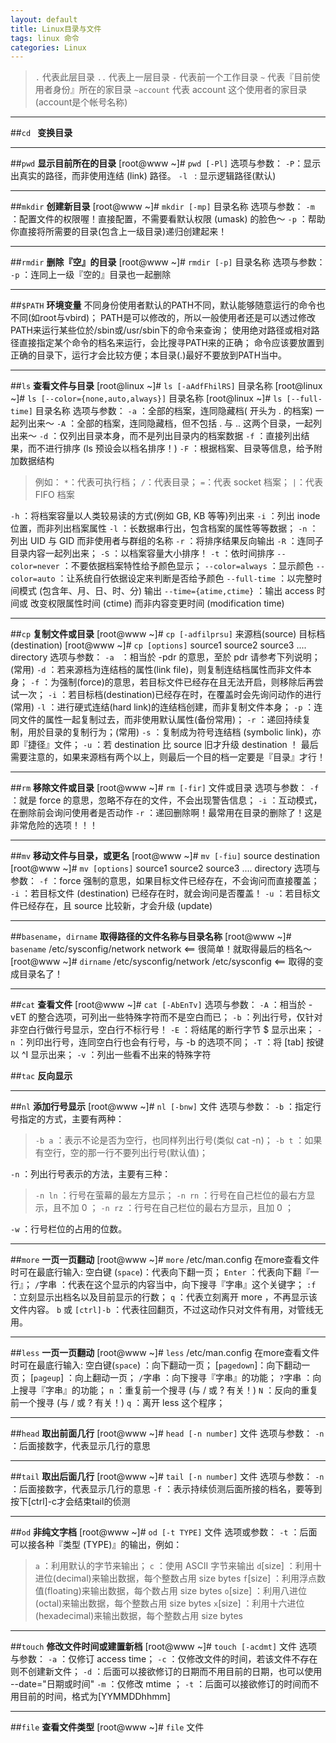 ```yaml
---
layout: default
title: Linux目录与文件
tags: linux 命令
categories: Linux
---
```


>`.`
>代表此层目录
>`..`
>代表上一层目录
>`-`
>代表前一个工作目录
>`~`
>代表『目前使用者身份』所在的家目录
>`~account`
>代表 account 这个使用者的家目录(account是个帐号名称)

***

##`cd `
**变换目录**

***

##`pwd`
**显示目前所在的目录**
[root@www ~]# `pwd [-Pl]`
选项与参数：
`-P`：显示出真实的路径，而非使用连结 (link) 路径。
`-l ` : 显示逻辑路径(默认)

***

##`mkdir`
**创建新目录**
[root@www ~]# `mkdir [-mp]` 目录名称
选项与参数：
`-m` ：配置文件的权限喔！直接配置，不需要看默认权限 (umask) 的脸色～
`-p` ：帮助你直接将所需要的目录(包含上一级目录)递归创建起来！ 

***
 
##`rmdir`
**删除『空』的目录**
[root@www ~]# `rmdir [-p]` 目录名称
选项与参数：
`-p` ：连同上一级『空的』目录也一起删除

***
 
##`$PATH`
**环境变量**
不同身份使用者默认的PATH不同，默认能够随意运行的命令也不同(如root与vbird)；
PATH是可以修改的，所以一般使用者还是可以透过修改PATH来运行某些位於/sbin或/usr/sbin下的命令来查询；
使用绝对路径或相对路径直接指定某个命令的档名来运行，会比搜寻PATH来的正确；
命令应该要放置到正确的目录下，运行才会比较方便；本目录(.)最好不要放到PATH当中。

***
 
##`ls`
**查看文件与目录**
[root@linux ~]# `ls [-aAdfFhilRS]` 目录名称 
[root@linux ~]# `ls [--color={none,auto,always}]` 目录名称 
[root@linux ~]# `ls [--full-time]` 目录名称 
选项与参数：
`-a` ：全部的档案，连同隐藏档( 开头为 . 的档案) 一起列出来～ 
`-A` ：全部的档案，连同隐藏档，但不包括 . 与 .. 这两个目录，一起列出来～ 
`-d` ：仅列出目录本身，而不是列出目录内的档案数据 
`-f` ：直接列出结果，而不进行排序 (ls 预设会以档名排序！) 
`-F` ：根据档案、目录等信息，给予附加数据结构  

>例如： `*`：代表可执行档； `/`：代表目录； `=`：代表 socket 档案； `|`：代表 FIFO 档案

`-h` ：将档案容量以人类较易读的方式(例如 GB, KB 等等)列出来
`-i` ：列出 inode 位置，而非列出档案属性 
`-l` ：长数据串行出，包含档案的属性等等数据； 
`-n` ：列出 UID 与 GID 而非使用者与群组的名称 
`-r` ：将排序结果反向输出
`-R` ：连同子目录内容一起列出来； 
`-S` ：以档案容量大小排序！ 
`-t` ：依时间排序 
`--color=never` ：不要依据档案特性给予颜色显示； 
`--color=always` ：显示颜色 
`--color=auto` ：让系统自行依据设定来判断是否给予颜色 
`--full-time` ：以完整时间模式 (包含年、月、日、时、分) 输出 
`--time={atime,ctime}` ：输出 access 时间或 改变权限属性时间 (ctime) 而非内容变更时间 (modification time)      

***

##`cp`
**复制文件或目录**
[root@www ~]# `cp [-adfilprsu]` 来源档(source) 目标档(destination)
[root@www ~]# `cp [options]` source1 source2 source3 .... directory
选项与参数：
`-a ` ：相当於 -pdr 的意思，至於 pdr 请参考下列说明；(常用)
`-d`  ：若来源档为连结档的属性(link file)，则复制连结档属性而非文件本身；
`-f`  ：为强制(force)的意思，若目标文件已经存在且无法开启，则移除后再尝试一次；
`-i`  ：若目标档(destination)已经存在时，在覆盖时会先询问动作的进行(常用)
`-l`  ：进行硬式连结(hard link)的连结档创建，而非复制文件本身；
`-p`  ：连同文件的属性一起复制过去，而非使用默认属性(备份常用)；
`-r`  ：递回持续复制，用於目录的复制行为；(常用)
`-s`  ：复制成为符号连结档 (symbolic link)，亦即『捷径』文件；
`-u`  ：若 destination 比 source 旧才升级 destination ！
最后需要注意的，如果来源档有两个以上，则最后一个目的档一定要是『目录』才行！

***

##`rm`
**移除文件或目录**
[root@www ~]# `rm [-fir]` 文件或目录
选项与参数：
`-f`  ：就是 force 的意思，忽略不存在的文件，不会出现警告信息；
`-i`  ：互动模式，在删除前会询问使用者是否动作
`-r`  ：递回删除啊！最常用在目录的删除了！这是非常危险的选项！！！

***

##`mv`
**移动文件与目录，或更名**
[root@www ~]# `mv [-fiu]` source destination
[root@www ~]# `mv [options]` source1 source2 source3 .... directory
选项与参数：
`-f`  ：force 强制的意思，如果目标文件已经存在，不会询问而直接覆盖；
`-i`  ：若目标文件 (destination) 已经存在时，就会询问是否覆盖！
`-u`  ：若目标文件已经存在，且 source 比较新，才会升级 (update)

***

##`basename`，`dirname`
**取得路径的文件名称与目录名称**
[root@www ~]# `basename` /etc/sysconfig/network
network        <== 很简单！就取得最后的档名～
[root@www ~]# `dirname` /etc/sysconfig/network
/etc/sysconfig  <== 取得的变成目录名了！ 

***

##`cat`
**查看文件**
[root@www ~]# `cat [-AbEnTv]`
选项与参数：
`-A`  ：相当於 -vET 的整合选项，可列出一些特殊字符而不是空白而已；
`-b`  ：列出行号，仅针对非空白行做行号显示，空白行不标行号！
`-E`  ：将结尾的断行字节 $ 显示出来；
`-n`  ：列印出行号，连同空白行也会有行号，与 -b 的选项不同；
`-T`  ：将 [tab] 按键以 ^I 显示出来；
`-v`  ：列出一些看不出来的特殊字符

##`tac`
**反向显示** 

***

##`nl`
**添加行号显示**
[root@www ~]# `nl [-bnw]` 文件
选项与参数：
`-b` ：指定行号指定的方式，主要有两种：
>   `-b a` ：表示不论是否为空行，也同样列出行号(类似 cat -n)；
>   `-b t` ：如果有空行，空的那一行不要列出行号(默认值)；

`-n` ：列出行号表示的方法，主要有三种：
>  `-n ln` ：行号在萤幕的最左方显示；
>  `-n rn` ：行号在自己栏位的最右方显示，且不加 0 ；
>  `-n rz` ：行号在自己栏位的最右方显示，且加 0 ；

`-w` ：行号栏位的占用的位数。

***

##`more`
**一页一页翻动**
[root@www ~]# `more` /etc/man.config
在more查看文件时可在最底行输入:
空白键 (`space`)：代表向下翻一页；
`Enter`         ：代表向下翻『一行』；
`/`字串         ：代表在这个显示的内容当中，向下搜寻『字串』这个关键字；
`:f`            ：立刻显示出档名以及目前显示的行数；
`q`             ：代表立刻离开 more ，不再显示该文件内容。
`b` 或 `[ctrl]-b` ：代表往回翻页，不过这动作只对文件有用，对管线无用。 

***

##`less`
**一页一页翻动**
[root@www ~]# `less` /etc/man.config
在more查看文件时可在最底行输入:
空白键(`space`)    ：向下翻动一页；
[`pagedown`]：向下翻动一页；
[`pageup`]  ：向上翻动一页；
`/`字串     ：向下搜寻『字串』的功能；
`?`字串     ：向上搜寻『字串』的功能；
`n`         ：重复前一个搜寻 (与 / 或 ? 有关！)
`N`         ：反向的重复前一个搜寻 (与 / 或 ? 有关！)
`q`         ：离开 less 这个程序； 

***

##`head`
**取出前面几行**
[root@www ~]# `head [-n number]` 文件 
选项与参数：
`-n`  ：后面接数字，代表显示几行的意思

***

##`tail`
**取出后面几行**
[root@www ~]# `tail [-n number]` 文件 
选项与参数：
`-n`  ：后面接数字，代表显示几行的意思
`-f`  ：表示持续侦测后面所接的档名，要等到按下[ctrl]-c才会结束tail的侦测

***

##`od`
**非纯文字档**
[root@www ~]# `od [-t TYPE]` 文件
选项或参数：
`-t`  ：后面可以接各种『类型 (TYPE)』的输出，例如：

>`a`         ：利用默认的字节来输出；
>`c`         ：使用 ASCII 字节来输出
>`d`[size] ：利用十进位(decimal)来输出数据，每个整数占用 size bytes
>`f`[size] ：利用浮点数值(floating)来输出数据，每个数占用 size bytes
>`o`[size] ：利用八进位(octal)来输出数据，每个整数占用 size bytes
>`x`[size] ：利用十六进位(hexadecimal)来输出数据，每个整数占用 size bytes

***

##`touch`
**修改文件时间或建置新档**
[root@www ~]# `touch [-acdmt]` 文件
选项与参数：
`-a`  ：仅修订 access time；
`-c`  ：仅修改文件的时间，若该文件不存在则不创建新文件；
`-d`  ：后面可以接欲修订的日期而不用目前的日期，也可以使用 --date="日期或时间"
`-m`  ：仅修改 mtime ；
`-t`  ：后面可以接欲修订的时间而不用目前的时间，格式为[YYMMDDhhmm] 

***

##`file`
**查看文件类型**
[root@www ~]# `file` 文件

